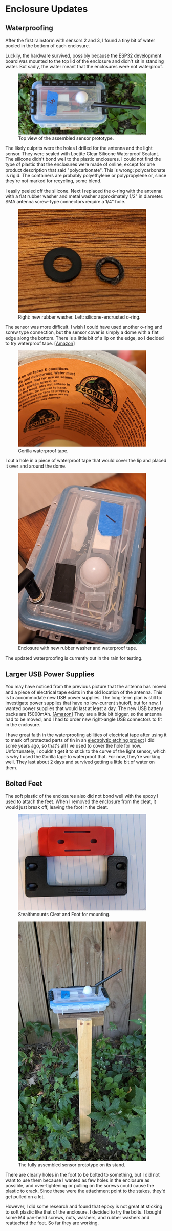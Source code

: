 # Enclosure Updates

## Waterproofing

After the first rainstorm with sensors 2 and 3, I found a tiny bit of water pooled in the bottom of each enclosure.

Luckily, the hardware survived, possibly because the ESP32 development board was mounted to the top lid of the enclosure and didn't sit in standing water.  But sadly, the water meant that the enclosures were not waterproof. 

<figure>
  <img src="images/sensor_3_proto_top.jpg" width="400" alt="A top-down view of the sensor prototype, showing the light sensor and WiFi antenna protruding from the top of the enclosure." />
  <figcaption>Top view of the assembled sensor prototype.</figcaption>
</figure>

The likely culprits were the holes I drilled for the antenna and the light sensor.  They were sealed with Loctite Clear Silicone Waterproof Sealant.  The silicone didn't bond well to the plastic enclosures.  I could not find the type of plastic that the enclosures were made of online, except for one product description that said "polycarbonate".  This is wrong: polycarbonate is rigid.  The containers are probably polyethylene or polypropylene or, since they're not marked for recycling, some blend.

I easily peeled off the silicone. Next I replaced the o-ring with the antenna with a flat rubber washer and metal washer approximately 1/2" in diameter.   SMA antenna screw-type connectors require a 1/4" hole.

<figure>
  <img src="images/rubber_ring.jpg" width="400" alt="An image of a rubber washer and a silicone-encrusted o-ring, which offers much narrower protection." />
  <figcaption>Right: new rubber washer.  Left: silicone-encrusted o-ring.</figcaption>
</figure>

The sensor was more difficult.  I wish I could have used another o-ring and screw type connection, but the sensor cover is simply a dome with a flat edge along the bottom.  There is a little bit of a lip on the edge, so I decided to try waterproof tape.  [[Amazon]](https://www.amazon.com/Gorilla-Waterproof-Patch-Seal-Clear/dp/B09D8FD4L5/)

<figure>
  <img src="images/gorilla_waterproof_tape.jpg" width="400" alt="Inside shot of role of Gorilla waterproof tape." />
  <figcaption>Gorilla waterproof tape.</figcaption>
</figure>

I cut a hole in a piece of waterproof tape that would cover the lip and placed it over and around the dome.

<figure>
  <img src="images/waterproofed_antenna_and_sensor.jpg" width="400" alt="Top of enclosure with new rubber washer installed on antenna, and transparent waterproof tape installed over the light sensor." />
  <figcaption>Enclosure with new rubber washer and waterproof tape.</figcaption>
</figure>

The updated waterproofing is currently out in the rain for testing.

## Larger USB Power Supplies

You may have noticed from the previous picture that the antenna has moved and a piece of electrical tape exists in the old location of the antenna.  This is to accommodate new USB power supplies.  The long-term plan is still to investigate power supplies that have no low-current shutoff, but for now, I wanted power supplies that would last at least a day.  The new USB battery packs are 15000mAh.  [[Amazon]](https://www.amazon.com/dp/B0B45GX5V7)  They are a little bit bigger, so the antenna had to be moved, and I had to order new right-angle USB connectors to fit in the enclosure.

I have great faith in the waterproofing abilities of electrical tape after using it to mask off protected parts of tin in an [electrolytic etching project](images/tin_box_etched.jpg) I did some years ago, so that's all I've used to cover the hole for now.  Unfortunately, I couldn't get it to stick to the curve of the light sensor, which is why I used the Gorilla tape to waterproof that.  For now, they're working well.  They last about 2 days and survived getting a little bit of water on them.

## Bolted Feet

The soft plastic of the enclosures also did not bond well with the epoxy I used to attach the feet.  When I removed the enclosure from the cleat, it would just break off, leaving the foot in the cleat.

<figure>
  <img src="images/stealth_mounts_cleat_and_foot.jpg" width="400" alt="A black plastic Stealthmounts cleat and foot, used for mounting the sensor enclosure." />
  <figcaption>Stealthmounts Cleat and Foot for mounting.</figcaption>
</figure>

<figure>
  <img src="images/sensor_3_proto.jpg" width="400" alt="The complete sensor prototype in its enclosure, mounted on a wooden stake stand." />
  <figcaption>The fully assembled sensor prototype on its stand.</figcaption>
</figure>

There are clearly holes in the foot to be bolted to something, but I did not want to use them because I wanted as few holes in the enclosure as possible, and over-tightening or pulling on the screws could cause the plastic to crack.  Since these were the attachment point to the stakes, they'd get pulled on a lot.

However, I did some research and found that epoxy is not great at sticking to soft plastic like that of the enclosure. I decided to try the bolts.  I bought some M4 pan-head screws, nuts, washers, and rubber washers and reattached the feet.  So far they are working.